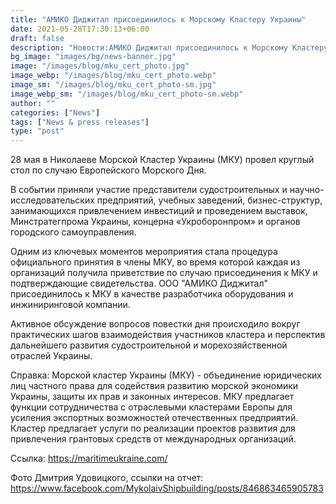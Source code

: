 ```yaml
---
title: "АМИКО Диджитал присоединилось к Морскому Кластеру Украины"
date: 2021-05-28T17:30:13+06:00
draft: false
description: "Новости:АМИКО Диджитал присоединилось к Морскому Кластеру Украины"
bg_image: "images/bg/news-banner.jpg"
image: "/images/blog/mku_cert_photo.jpg"
image_webp: "/images/blog/mku_cert_photo.webp"
image_sm: "/images/blog/mku_cert_photo-sm.jpg"
image_webp_sm: "/images/blog/mku_cert_photo-sm.webp"
author: ""
categories: ["News"]
tags: ["News & press releases"]
type: "post"
---
```

28 мая в Николаеве Морской Кластер Украины (МКУ) провел круглый стол по случаю Европейского Морского Дня.

В событии приняли участие представители судостроительных и научно-исследовательских предприятий, учебных заведений, бизнес-структур, занимающихся привлечением инвестиций и проведением выставок, Минстратегпрома Украины, концерна «Укроборонпром» и органов городского самоуправления.

Одним из ключевых моментов мероприятия стала процедура официального принятия в члены МКУ, во время которой каждая из организаций получила приветствие по случаю присоединения к МКУ и подтверждающие свидетельства. ООО "АМИКО Диджитал" присоединилось к МКУ в качестве разработчика оборудования и инжиниринговой компании.

Активное обсуждение вопросов повестки дня происходило вокруг практических шагов взаимодействия участников кластера и перспектив дальнейшего развития судостроительной и морехозяйственной отраслей Украины.

Справка: Морской кластер Украины (МКУ) - объединение юридических лиц частного права для содействия развитию морской экономики Украины, защиты их прав и законных интересов. МКУ предлагает функции сотрудничества с отраслевыми кластерами Европы для усиления экспортных возможностей отечественных предприятий. Кластер предлагает услуги по реализации проектов развития для привлечения грантовых средств от международных организаций.

Ссылка: https://maritimeukraine.com/

Фото Дмитрия Удовицкого, ссылки на отчет: https://www.facebook.com/MykolaivShipbuilding/posts/846863465905783 